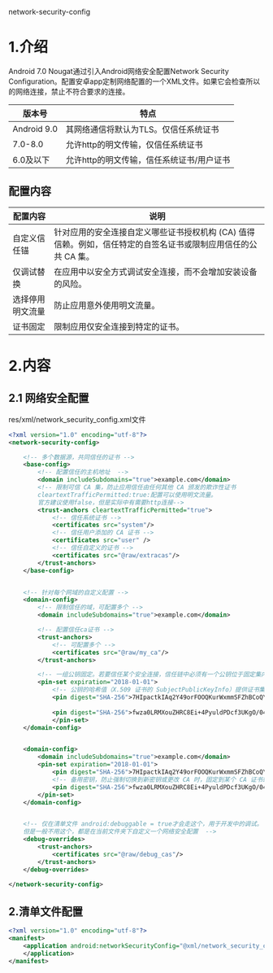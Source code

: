 network-security-config

# 1.介绍
Android 7.0 Nougat通过引入Android网络安全配置Network Security Configuration。配置安卓app定制网络配置的一个XML文件。如果它会检查所以的网络连接，禁止不符合要求的连接。

版本号   | 特点  
---|---    
Android 9.0 | 其网络通信将默认为TLS。仅信任系统证书
7.0-8.0 | 允许http的明文传输，仅信任系统证书
6.0及以下 | 允许http的明文传输，信任系统证书/用户证书


## 配置内容
配置内容   | 说明    
---|---                                                    
自定义信任锚     | 针对应用的安全连接自定义哪些证书授权机构 (CA) 值得信赖。例如，信任特定的自签名证书或限制应用信任的公共 CA 集。 |
仅调试替换   | 在应用中以安全方式调试安全连接，而不会增加安装设备的风险。 
选择停用明文流量 | 防止应用意外使用明文流量。
证书固定 | 限制应用仅安全连接到特定的证书。

# 2.内容
## 2.1 网络安全配置

res/xml/network_security_config.xml文件
```xml
<?xml version="1.0" encoding="utf-8"?>
<network-security-config> 

    <!-- 多个数据源，共同信任的证书 -->
    <base-config> 
        <!-- 配置信任的主机地址  -->
        <domain includeSubdomains="true">example.com</domain>
        <!-- 限制可信 CA 集，防止应用信任由任何其他 CA 颁发的欺诈性证书
        cleartextTrafficPermitted:true:配置可以使用明文流量。
        官方建议使用false，但是实际中有需要http连接-->
        <trust-anchors cleartextTrafficPermitted="true">
            <!-- 信任系统证书 -->
            <certificates src="system"/>
            <!-- 信任用户添加的 CA 证书 -->
            <certificates src="user" />
            <!-- 信任自定义的证书 -->
            <certificates src="@raw/extracas"/>   
        </trust-anchors> 
    </base-config>


    <!-- 针对每个网域的自定义配置 -->
    <domain-config> 
        <!-- 限制信任的域，可配置多个 -->
        <domain includeSubdomains="true">example.com</domain>

        <!-- 配置信任ca证书 -->
        <trust-anchors> 
            <!-- 可配置多个 -->
            <certificates src="@raw/my_ca"/> 
        </trust-anchors> 

        <!-- 一组公钥固定。若要信任某个安全连接，信任链中必须有一个公钥位于固定集内 -->
        <pin-set expiration="2018-01-01">
            <!-- 公钥的哈希值（X.509 证书的 SubjectPublicKeyInfo）提供证书集 -->
            <pin digest="SHA-256">7HIpactkIAq2Y49orFOOQKurWxmmSFZhBCoQYcRhJ3Y=</pin>
            
            <pin digest="SHA-256">fwza0LRMXouZHRC8Ei+4PyuldPDcf3UKgO/04cDM1oE=</pin>
            </pin-set>
    </domain-config> 


    <domain-config>
        <domain includeSubdomains="true">example.com</domain>
        <pin-set expiration="2018-01-01">
            <pin digest="SHA-256">7HIpactkIAq2Y49orFOOQKurWxmmSFZhBCoQYcRhJ3Y=</pin>
            <!-- 备用密钥，防止强制切换到新密钥或更改 CA 时，固定到某个 CA 证书或该 CA 的中间证书时），应用的连接性不会受到影响。 -->
            <pin digest="SHA-256">fwza0LRMXouZHRC8Ei+4PyuldPDcf3UKgO/04cDM1oE=</pin>
        </pin-set>
    </domain-config>


    <!-- 仅在清单文件 android:debuggable = true才会走这个，用于开发中的调试。
    但是一般不用这个，都是在当前文件夹下自定义一个网络安全配置  -->
    <debug-overrides>
        <trust-anchors>
            <certificates src="@raw/debug_cas"/>
        </trust-anchors>
    </debug-overrides>

</network-security-config>
```


## 2.清单文件配置
```xml
<?xml version="1.0" encoding="utf-8"?>
<manifest>
    <application android:networkSecurityConfig="@xml/network_security_config" >
    </application>
</manifest>
```